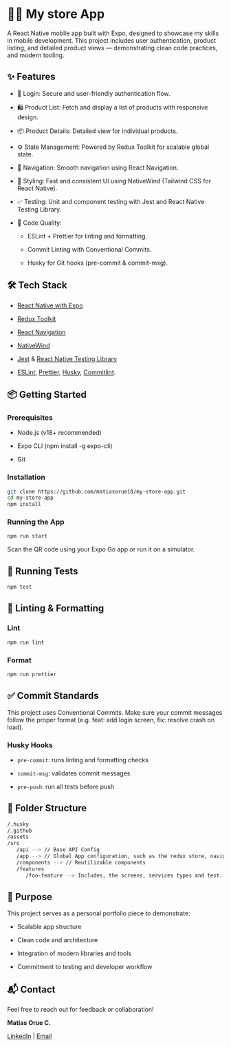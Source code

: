 # 🧑‍💻 My store App

A React Native mobile app built with Expo, designed to showcase my skills in mobile development. This project includes user authentication, product listing, and detailed product views — demonstrating clean code practices, and modern tooling.

## ✨ Features

- 🔐 Login: Secure and user-friendly authentication flow.

- 🛍️ Product List: Fetch and display a list of products with responsive design.

- 📦 Product Details: Detailed view for individual products.

- ⚙️ State Management: Powered by Redux Toolkit for scalable global state.

- 🧭 Navigation: Smooth navigation using React Navigation.

- 🎨 Styling: Fast and consistent UI using NativeWind (Tailwind CSS for React Native).

- ✅ Testing: Unit and component testing with Jest and React Native Testing Library.

- 🧼 Code Quality:

  - ESLint + Prettier for linting and formatting.

  - Commit Linting with Conventional Commits.

  - Husky for Git hooks (pre-commit & commit-msg).

## 🛠️ Tech Stack

- [React Native with Expo](https://reactnative.dev/docs/environment-setup#start-a-new-react-native-project-with-expo)

- [Redux Toolkit](https://redux-toolkit.js.org/)

- [React Navigation](https://reactnavigation.org/)

- [NativeWind](https://www.nativewind.dev/)

- [Jest](https://jestjs.io/docs/tutorial-react-native) & [React Native Testing Library](https://testing-library.com/docs/react-native-testing-library/intro/)

- [ESLint](https://eslint.org/), [Prettier](https://prettier.io/), [Husky](https://typicode.github.io/husky/), [Commitlint](https://commitlint.js.org/).

## 📦 Getting Started

### Prerequisites

- Node.js (v18+ recommended)

- Expo CLI (npm install -g expo-cli)

- Git

### Installation

```bash
git clone https://github.com/matiasorue10/my-store-app.git
cd my-store-app
npm install
```

### Running the App

```bash
npm run start
```

Scan the QR code using your Expo Go app or run it on a simulator.

## 🧪 Running Tests

```bash
npm test
```

## 🧹 Linting & Formatting

### Lint

```bash
npm run lint
```

### Format

```bash
npm run prettier
```

## ✅ Commit Standards

This project uses Conventional Commits. Make sure your commit messages follow the proper format (e.g. feat: add login screen, fix: resolve crash on load).

### Husky Hooks

- `pre-commit`: runs linting and formatting checks

- `commit-msg`: validates commit messages

- `pre-push`: run all tests before push

## 📁 Folder Structure

```bash
/.husky
/.github
/assets
/src
   /api --> // Base API Config
   /app --> // Global App configuration, such as the redux store, navigation and hooks
   /components --> // Reutilizable components
   /features
      /foo-feature --> Includes, the screens, services types and test. Also you can find sub-features here.
```

## 🚀 Purpose

This project serves as a personal portfolio piece to demonstrate:

- Scalable app structure

- Clean code and architecture

- Integration of modern libraries and tools

- Commitment to testing and developer workflow

## 📬 Contact

Feel free to reach out for feedback or collaboration!

**Matias Orue C.**

[LinkedIn](https://www.linkedin.com/in/matias-orue10/) | [Email](mailto:matiasorue@hotmail.com)
